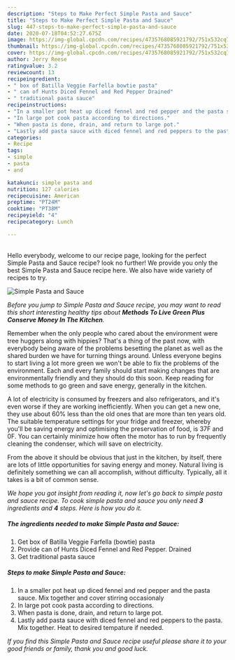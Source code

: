 ```yaml
---
description: "Steps to Make Perfect Simple Pasta and Sauce"
title: "Steps to Make Perfect Simple Pasta and Sauce"
slug: 447-steps-to-make-perfect-simple-pasta-and-sauce
date: 2020-07-18T04:52:27.675Z
image: https://img-global.cpcdn.com/recipes/4735768085921792/751x532cq70/simple-pasta-and-sauce-recipe-main-photo.jpg
thumbnail: https://img-global.cpcdn.com/recipes/4735768085921792/751x532cq70/simple-pasta-and-sauce-recipe-main-photo.jpg
cover: https://img-global.cpcdn.com/recipes/4735768085921792/751x532cq70/simple-pasta-and-sauce-recipe-main-photo.jpg
author: Jerry Reese
ratingvalue: 3.2
reviewcount: 13
recipeingredient:
- " box of Batilla Veggie Farfella bowtie pasta"
- " can of Hunts Diced Fennel and Red Pepper Drained"
- " traditional pasta sauce"
recipeinstructions:
- "In a smaller pot heat up diced fennel and red pepper and the pasta sauce. Mix together and cover stirring occasionaly"
- "In large pot cook pasta according to directions."
- "When pasta is done, drain, and return to large pot."
- "Lastly add pasta sauce with diced fennel and red peppers to the pasta. Mix together. Heat to desired tempature if needed."
categories:
- Recipe
tags:
- simple
- pasta
- and

katakunci: simple pasta and 
nutrition: 127 calories
recipecuisine: American
preptime: "PT24M"
cooktime: "PT38M"
recipeyield: "4"
recipecategory: Lunch

---
```

<br>
Hello everybody, welcome to our recipe page, looking for the perfect Simple Pasta and Sauce recipe? look no further! We provide you only the best Simple Pasta and Sauce recipe here. We also have wide variety of recipes to try.
<br>


![Simple Pasta and Sauce](https://img-global.cpcdn.com/recipes/4735768085921792/751x532cq70/simple-pasta-and-sauce-recipe-main-photo.jpg)

<i>Before you jump to Simple Pasta and Sauce recipe, you may want to read this short interesting healthy tips about 
<strong>Methods To Live Green Plus Conserve Money In The Kitchen</strong>.</i>
</br>

Remember when the only people who cared about the environment were tree huggers along with hippies? That's a thing of the past now, with everybody being aware of the problems besetting the planet as well as the shared burden we have for turning things around. Unless everyone begins to start living a lot more green we won't be able to fix the problems of the environment. Each and every family should start making changes that are environmentally friendly and they should do this soon. Keep reading for some methods to go green and save energy, generally in the kitchen.

A lot of electricity is consumed by freezers and also refrigerators, and it's even worse if they are working inefficiently. When you can get a new one, they use about 60% less than the old ones that are more than ten years old. The suitable temperature settings for your fridge and freezer, whereby you'll be saving energy and optimising the preservation of food, is 37F and 0F. You can certainly minimize how often the motor has to run by frequently cleaning the condenser, which will save on electricity.

From the above it should be obvious that just in the kitchen, by itself, there are lots of little opportunities for saving energy and money. Natural living is definitely something we can all accomplish, without difficulty. Typically, all it takes is a bit of common sense.


<i>We hope you got insight from reading it, now let's go back to simple pasta and sauce recipe. To cook simple pasta and sauce you only need <strong>3</strong> ingredients and <strong>4</strong> steps. Here is how you do it.
</i>

##### The ingredients needed to make Simple Pasta and Sauce:

1. Get  box of Batilla Veggie Farfella (bowtie) pasta
1. Provide  can of Hunts Diced Fennel and Red Pepper. Drained
1. Get  traditional pasta sauce


##### Steps to make Simple Pasta and Sauce:

1. In a smaller pot heat up diced fennel and red pepper and the pasta sauce. Mix together and cover stirring occasionaly
1. In large pot cook pasta according to directions.
1. When pasta is done, drain, and return to large pot.
1. Lastly add pasta sauce with diced fennel and red peppers to the pasta. Mix together. Heat to desired tempature if needed.


<i>If you find this Simple Pasta and Sauce recipe useful please share it to your good friends or family, thank you and good luck.</i>
